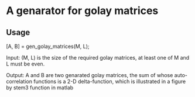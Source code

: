# A genarator for golay matrices
## Usage
  [A, B] = gen_golay_matrices(M, L);
  
  Input: (M, L) is the size of the required golay matrices, at least one of M and L must be even.
  
  Output: A and B are two genarated golay matrices, the sum of whose auto-correlation functions is a 2-D delta-function, which is illustrated in a figure by stem3 function in matlab
